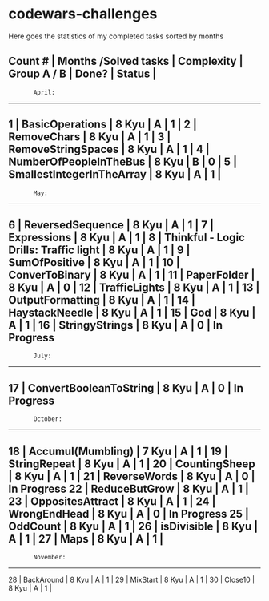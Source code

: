 # codewars-challenges

Here goes the statistics of my completed tasks sorted by months


Count # |  Months /Solved tasks                           |  Complexity      | Group A / B   |   Done?  |     Status   |
------------------------------------------------------------------------------------------------------------------------
           April:
------------------------------------------------------------------------------------------------------------------------
1       | BasicOperations                                 |  8 Kyu           |      A        |     1    |
2       | RemoveChars                                     |  8 Kyu           |      A        |     1    |
3       | RemoveStringSpaces                              |  8 Kyu           |      A        |     1    |
4       | NumberOfPeopleInTheBus                          |  8 Kyu           |      B        |     0    |
5       | SmallestIntegerInTheArray                       |  8 Kyu           |      A        |     1    |
------------------------------------------------------------------------------------------------------------------------
           May:
------------------------------------------------------------------------------------------------------------------------
6       | ReversedSequence                                |  8 Kyu           |      A        |     1    |
7       | Expressions                                     |  8 Kyu           |      A        |     1    |
8       | Thinkful - Logic Drills: Traffic light          |  8 Kyu           |      A        |     1    |
9       | SumOfPositive                                   |  8 Kyu           |      A        |     1    |
10      | ConverToBinary                                  |  8 Kyu           |      A        |     1    |
11      | PaperFolder                                     |  8 Kyu           |      A        |     0    |
12      | TrafficLights                                   |  8 Kyu           |      A        |     1    |
13      | OutputFormatting                                |  8 Kyu           |      A        |     1    |
14      | HaystackNeedle                                  |  8 Kyu           |      A        |     1    |
15      | God                                             |  8 Kyu           |      A        |     1    |
16      | StringyStrings                                  |  8 Kyu           |      A        |     0    |  In Progress
------------------------------------------------------------------------------------------------------------------------
           July:
------------------------------------------------------------------------------------------------------------------------
17      | ConvertBooleanToString                          |  8 Kyu           |      A        |     0    |  In Progress
------------------------------------------------------------------------------------------------------------------------
           October:
------------------------------------------------------------------------------------------------------------------------
18      | Accumul(Mumbling)                               |  7 Kyu           |      A        |     1    |
19      | StringRepeat                                    |  8 Kyu           |      A        |     1    |
20      | CountingSheep                                   |  8 Kyu           |      A        |     1    |
21      | ReverseWords                                    |  8 Kyu           |      A        |     0    |  In Progress
22      | ReduceButGrow                                   |  8 Kyu           |      A        |     1    |
23      | OppositesAttract                                |  8 Kyu           |      A        |     1    |
24      | WrongEndHead                                    |  8 Kyu           |      A        |     0    |  In Progress
25      | OddCount                                        |  8 Kyu           |      A        |     1    |
26      | isDivisible                                     |  8 Kyu           |      A        |     1    |
27      | Maps                                            |  8 Kyu           |      A        |     1    |
------------------------------------------------------------------------------------------------------------------------
           November:
------------------------------------------------------------------------------------------------------------------------
28      | BackAround                                      |  8 Kyu           |      A        |     1    |
29      | MixStart                                        |  8 Kyu           |      A        |     1    |
30      | Close10                                         |  8 Kyu           |      A        |     1    |
